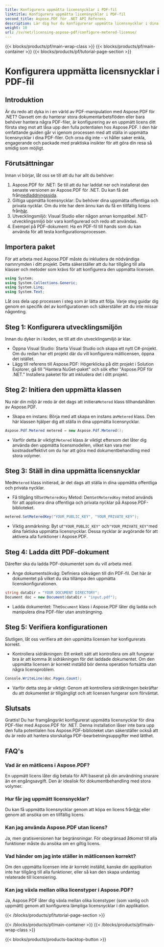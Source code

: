 ```yaml
---
title: Konfigurera uppmätta licensnycklar i PDF-fil
linktitle: Konfigurera uppmätta licensnycklar i PDF-fil
second_title: Aspose.PDF för .NET API Referens
description: Lär dig hur du konfigurerar uppmätta licensnycklar i dina PDF-filer med Aspose.PDF för .NET med denna omfattande, steg-för-steg-guide.
weight: 10
url: /sv/net/licensing-aspose-pdf/configure-metered-license/
---
```


{{< blocks/products/pf/main-wrap-class >}}
{{< blocks/products/pf/main-container >}}
{{< blocks/products/pf/tutorial-page-section >}}

# Konfigurera uppmätta licensnycklar i PDF-fil

## Introduktion

Är du redo att dyka in i en värld av PDF-manipulation med Aspose.PDF för .NET? Oavsett om du hanterar stora dokumentarbetsflöden eller bara behöver hantera några PDF-filer, är konfigurering av en uppmätt licens ditt första steg mot att låsa upp den fulla potentialen hos Aspose.PDF. I den här omfattande guiden går vi igenom processen med att ställa in uppmätta licensnycklar i dina PDF-filer. Och oroa dig inte – vi håller saker enkla, engagerande och packade med praktiska insikter för att göra din resa så smidig som möjligt.

## Förutsättningar

Innan vi börjar, låt oss se till att du har allt du behöver:

1.  Aspose.PDF för .NET: Se till att du har laddat ner och installerat den senaste versionen av Aspose.PDF för .NET. Du kan få det från[nedladdningssida](https://releases.aspose.com/pdf/net/).
2.  Giltiga uppmätta licensnycklar: Du behöver dina uppmätta offentliga och privata nycklar. Om du inte har dem ännu kan du få en tillfällig licens från[här](https://purchase.aspose.com/temporary-license/).
3. Utvecklingsmiljö: Visual Studio eller någon annan kompatibel .NET-utvecklingsmiljö bör vara konfigurerad och redo att användas.
4. Exempel på PDF-dokument: Ha en PDF-fil till hands som du kan använda för att testa konfigurationsprocessen.

## Importera paket

För att arbeta med Aspose.PDF måste du inkludera de nödvändiga namnrymden i ditt projekt. Detta säkerställer att du har tillgång till alla klasser och metoder som krävs för att konfigurera den uppmätta licensen.

```csharp
using System;
using System.Collections.Generic;
using System.Linq;
using System.Text;
```

Låt oss dela upp processen i steg som är lätta att följa. Varje steg guidar dig genom en specifik del av konfigurationen och säkerställer att du inte missar någonting.

## Steg 1: Konfigurera utvecklingsmiljön

Innan du dyker in i koden, se till att din utvecklingsmiljö är klar.

- Öppna Visual Studio: Starta Visual Studio och skapa ett nytt C#-projekt. Om du redan har ett projekt där du vill konfigurera mätlicensen, öppna det istället.
- Lägg till referens till Aspose.PDF: Högerklicka på ditt projekt i Solution Explorer, gå till "Hantera NuGet-paket" och sök efter "Aspose.PDF för .NET." Installera paketet för att inkludera det i ditt projekt.

## Steg 2: Initiera den uppmätta klassen

 Nu när din miljö är redo är det dags att initiera`Metered` klass tillhandahållen av Aspose.PDF.

-  Skapa en instans: Börja med att skapa en instans av`Metered` klass. Den här klassen hjälper dig att ställa in dina uppmätta licensnycklar.

```csharp
Aspose.Pdf.Metered metered = new Aspose.Pdf.Metered();
```

-  Varför detta är viktigt:`Metered` klass är viktigt eftersom det låter dig använda den uppmätta licensmodellen, vilket kan vara mer kostnadseffektivt om du har att göra med dokumentbehandling med stora volymer.

## Steg 3: Ställ in dina uppmätta licensnycklar

 Med`Metered` klass initierad, är det dags att ställa in dina uppmätta offentliga och privata nycklar.

-  Få tillgång till`SetMeteredKey` Metod: Den`SetMeteredKey` metod används för att applicera dina offentliga och privata nycklar på Aspose.PDF-biblioteket.

```csharp
metered.SetMeteredKey("YOUR_PUBLIC_KEY", "YOUR_PRIVATE_KEY");
```

-  Viktig anmärkning: Byt ut`"YOUR_PUBLIC_KEY"` och`"YOUR_PRIVATE_KEY"`med dina faktiska uppmätta licensnycklar. Dessa nycklar är avgörande för att aktivera alla funktioner i Aspose.PDF.

## Steg 4: Ladda ditt PDF-dokument

Därefter ska du ladda PDF-dokumentet som du vill arbeta med.

- Ange dokumentsökväg: Definiera sökvägen till din PDF-fil. Det här är dokumentet på vilket du ska tillämpa den uppmätta licenskonfigurationen.

```csharp
string dataDir = "YOUR DOCUMENT DIRECTORY";
Document doc = new Document(dataDir + "input.pdf");
```

-  Ladda dokumentet: The`Document` klass i Aspose.PDF låter dig ladda och manipulera dina PDF-filer utan ansträngning.

## Steg 5: Verifiera konfigurationen

Slutligen, låt oss verifiera att den uppmätta licensen har konfigurerats korrekt.

- Kontrollera sidräkningen: Ett enkelt sätt att kontrollera om allt fungerar bra är att komma åt sidräkningen för det laddade dokumentet. Om den uppmätta licensen är korrekt inställd bör denna operation fortsätta utan några licensproblem.

```csharp
Console.WriteLine(doc.Pages.Count);
```

- Varför detta steg är viktigt: Genom att kontrollera sidräkningen bekräftar du att dokumentet är tillgängligt och att licensen fungerar som förväntat.

## Slutsats

Grattis! Du har framgångsrikt konfigurerat uppmätta licensnycklar för dina PDF-filer med Aspose.PDF för .NET. Denna installation låser inte bara upp den fulla potentialen hos Aspose.PDF-biblioteket utan säkerställer också att du är redo att hantera storskaliga PDF-bearbetningsuppgifter med lätthet.

## FAQ's

### Vad är en mätlicens i Aspose.PDF?  
En uppmätt licens låter dig betala för API baserat på din användning snarare än en engångsavgift. Den är idealisk för dokumentbehandling med stora volymer.

### Hur får jag uppmätt licensnycklar?  
 Du kan få uppmätta licensnycklar genom att köpa en licens från[här](https://purchase.aspose.com/buy) eller genom att ansöka om en tillfällig licens.

### Kan jag använda Aspose.PDF utan licens?  
Ja, men gratisversionen har begränsningar. För obegränsad åtkomst till alla funktioner måste du ansöka om en giltig licens.

### Vad händer om jag inte ställer in mätlicensen korrekt?  
Om den uppmätta licensen inte är korrekt inställd, kanske din applikation inte har tillgång till alla funktioner, eller så kan den skapa undantag relaterade till licensiering.

### Kan jag växla mellan olika licenstyper i Aspose.PDF?  
Ja, Aspose.PDF låter dig växla mellan olika licenstyper (som vanlig och uppmätt) genom att konfigurera lämpliga licensnycklar i din applikation.

{{< /blocks/products/pf/tutorial-page-section >}}

{{< /blocks/products/pf/main-container >}}
{{< /blocks/products/pf/main-wrap-class >}}

{{< blocks/products/products-backtop-button >}}
